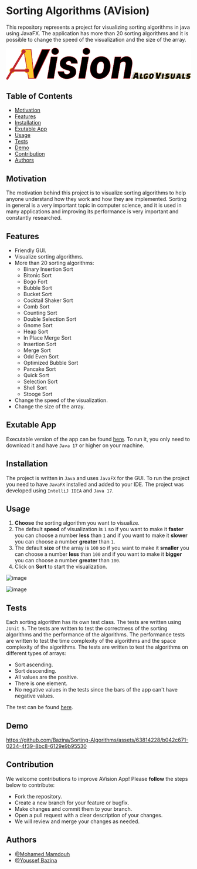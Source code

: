 # Sorting Algorithms (AVision)
This repository represents a project for visualizing sorting algorithms in java using JavaFX. The application has more than 20 sorting algorithms and 
it is possible to change the speed of the visualization and the size of the array.

![Asset 1](https://github.com/Bazina/Sorting-Algorithms/blob/master/Logo/1x/Asset%201.png)



## Table of Contents
- [Motivation](#Motivation)
- [Features](#Features)
- [Installation](#Installation)
- [Exutable App](#Exutable-App)
- [Usage](#Usage)
- [Tests](#Tests)
- [Demo](#Demo)
- [Contribution](#Contribution)
- [Authors](#Authors)



## Motivation

The motivation behind this project is to visualize sorting algorithms to help anyone understand how they work and how they are implemented. Sorting in general is a very important topic in
computer science, and it is used in many applications and improving its performance is very important and constantly researched.



## Features

- Friendly GUI.
- Visualize sorting algorithms.
- More than 20 sorting algorithms:
    - Binary Insertion Sort
    - Bitonic Sort
    - Bogo Fort
    - Bubble Sort
    - Bucket Sort
    - Cocktail Shaker Sort
    - Comb Sort
    - Counting Sort
    - Double Selection Sort
    - Gnome Sort
    - Heap Sort
    - In Place Merge Sort
    - Insertion Sort
    - Merge Sort
    - Odd Even Sort
    - Optimized Bubble Sort
    - Pancake Sort
    - Quick Sort
    - Selection Sort
    - Shell Sort
    - Stooge Sort
- Change the speed of the visualization.
- Change the size of the array.


## Exutable App

Executable version of the app can be found [here](https://github.com/Bazina/Sorting-Algorithms/tree/master/Executable%20File). 
To run it, you only need to download it and have `Java 17` or higher on your machine.


## Installation

The project is written in `Java` and uses `JavaFX` for the GUI. To run the project you need to have `JavaFX` installed and added to your IDE.
The project was developed using `IntelliJ IDEA` and `Java 17`.



## Usage

1. **Choose** the sorting algorithm you want to visualize. 
2. The default **speed** of visualization is `1` so if you want to make it **faster** you can choose a number **less** than `1` and if you want to make it **slower** you can choose a number **greater** than `1`. 
3. The default **size** of the array is `100` so if you want to make it **smaller** you can choose a number **less** than `100` and if you want to make it **bigger** you can choose a number **greater** than `100`. 
4. Click on **Sort** to start the visualization.

![image](https://github.com/Bazina/Sorting-Algorithms/assets/63814228/3489c1a1-7d8c-43e2-b30d-6c6de0151e0a)

![image](https://github.com/Bazina/Sorting-Algorithms/assets/63814228/028b8c31-1867-4377-ba4e-f676d0ee9fac)



## Tests

Each sorting algorithm has its own test class. The tests are written using `JUnit 5`. The tests are written to test the correctness of the sorting algorithms and the performance of the algorithms. The performance tests are written to test the time complexity of the algorithms and the space complexity of the algorithms. 
The tests are written to test the algorithms on different types of arrays:
  - Sort ascending.
  - Sort descending.
  - All values are the positive.
  - There is one element.
  - No negative values in the tests since the bars of the app can't have negative values.

The test can be found [here](https://github.com/Bazina/Sorting-Algorithms/tree/master/src/test/java/Implementation/Sorting/SortingStrategies).




## Demo




https://github.com/Bazina/Sorting-Algorithms/assets/63814228/b042c671-0234-4f39-8bc8-6129e9b95530





## Contribution

We welcome contributions to improve AVision App! Please **follow** the steps below to contribute:

- Fork the repository.
- Create a new branch for your feature or bugfix.
- Make changes and commit them to your branch.
- Open a pull request with a clear description of your changes.
- We will review and merge your changes as needed.



## Authors

- [@Mohamed Mamdouh](https://github.com/MohamedMamdouh18)
- [@Youssef Bazina](https://github.com/Bazina)
